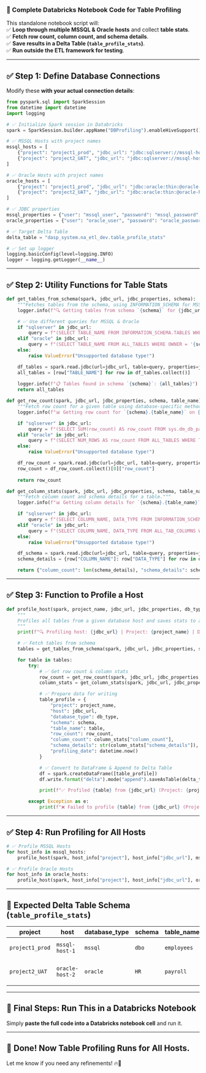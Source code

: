 ### **📌 Complete Databricks Notebook Code for Table Profiling**
This standalone notebook script will:  
✅ **Loop through multiple MSSQL & Oracle hosts** and collect **table stats**.  
✅ **Fetch row count, column count, and schema details**.  
✅ **Save results in a Delta Table (`table_profile_stats`)**.  
✅ **Run outside the ETL framework for testing**.  

---

## **✅ Step 1: Define Database Connections**
Modify these **with your actual connection details**:
```python
from pyspark.sql import SparkSession
from datetime import datetime
import logging

# ✅ Initialize Spark session in Databricks
spark = SparkSession.builder.appName("DBProfiling").enableHiveSupport().getOrCreate()

# ✅ MSSQL Hosts with project names
mssql_hosts = [
    {"project": "project1_prod", "jdbc_url": "jdbc:sqlserver://mssql-host-1:1433;databaseName=db1"},
    {"project": "project2_UAT", "jdbc_url": "jdbc:sqlserver://mssql-host-2:1433;databaseName=db2"},
]

# ✅ Oracle Hosts with project names
oracle_hosts = [
    {"project": "project1_prod", "jdbc_url": "jdbc:oracle:thin:@oracle-host-1:1521:orcl"},
    {"project": "project2_UAT", "jdbc_url": "jdbc:oracle:thin:@oracle-host-2:1521:orcl"},
]

# ✅ JDBC properties
mssql_properties = {"user": "mssql_user", "password": "mssql_password", "driver": "com.microsoft.sqlserver.jdbc.SQLServerDriver"}
oracle_properties = {"user": "oracle_user", "password": "oracle_password", "driver": "oracle.jdbc.OracleDriver"}

# ✅ Target Delta Table
delta_table = "dasp_system.na_etl_dev.table_profile_stats"

# ✅ Set up logger
logging.basicConfig(level=logging.INFO)
logger = logging.getLogger(__name__)
```

---

## **✅ Step 2: Utility Functions for Table Stats**
```python
def get_tables_from_schema(spark, jdbc_url, jdbc_properties, schema):
    """Fetches tables from the schema, using INFORMATION_SCHEMA for MSSQL and Oracle."""
    logger.info(f"🔍 Getting tables from schema `{schema}` for {jdbc_url}...")

    # ✅ Use different queries for MSSQL & Oracle
    if "sqlserver" in jdbc_url:
        query = f"(SELECT TABLE_NAME FROM INFORMATION_SCHEMA.TABLES WHERE TABLE_SCHEMA = '{schema}' AND TABLE_TYPE = 'BASE TABLE') AS table_list"
    elif "oracle" in jdbc_url:
        query = f"(SELECT TABLE_NAME FROM ALL_TABLES WHERE OWNER = '{schema}') AS table_list"
    else:
        raise ValueError("Unsupported database type!")

    df_tables = spark.read.jdbc(url=jdbc_url, table=query, properties=jdbc_properties)
    all_tables = [row["TABLE_NAME"] for row in df_tables.collect()]
    
    logger.info(f"📋 Tables found in schema `{schema}`: {all_tables}")
    return all_tables

def get_row_count(spark, jdbc_url, jdbc_properties, schema, table_name):
    """Fetch row count for a given table using database-specific methods."""
    logger.info(f"📊 Getting row count for `{schema}.{table_name}` on {jdbc_url}...")

    if "sqlserver" in jdbc_url:
        query = f"(SELECT SUM(row_count) AS row_count FROM sys.dm_db_partition_stats WHERE object_id = OBJECT_ID('{schema}.{table_name}') AND index_id IN (0,1)) AS row_stats"
    elif "oracle" in jdbc_url:
        query = f"(SELECT NUM_ROWS AS row_count FROM ALL_TABLES WHERE TABLE_NAME = '{table_name}' AND OWNER = '{schema}') AS row_stats"
    else:
        raise ValueError("Unsupported database type!")

    df_row_count = spark.read.jdbc(url=jdbc_url, table=query, properties=jdbc_properties)
    row_count = df_row_count.collect()[0]["row_count"]
    
    return row_count

def get_column_stats(spark, jdbc_url, jdbc_properties, schema, table_name):
    """Fetch column count and schema details for a table."""
    logger.info(f"📊 Getting column details for `{schema}.{table_name}`...")

    if "sqlserver" in jdbc_url:
        query = f"(SELECT COLUMN_NAME, DATA_TYPE FROM INFORMATION_SCHEMA.COLUMNS WHERE TABLE_NAME = '{table_name}' AND TABLE_SCHEMA = '{schema}') AS schema_info"
    elif "oracle" in jdbc_url:
        query = f"(SELECT COLUMN_NAME, DATA_TYPE FROM ALL_TAB_COLUMNS WHERE TABLE_NAME = '{table_name}' AND OWNER = '{schema}') AS schema_info"
    else:
        raise ValueError("Unsupported database type!")

    df_schema = spark.read.jdbc(url=jdbc_url, table=query, properties=jdbc_properties)
    schema_details = {row["COLUMN_NAME"]: row["DATA_TYPE"] for row in df_schema.collect()}

    return {"column_count": len(schema_details), "schema_details": schema_details}
```

---

## **✅ Step 3: Function to Profile a Host**
```python
def profile_host(spark, project_name, jdbc_url, jdbc_properties, db_type, schema):
    """
    Profiles all tables from a given database host and saves stats to a Delta Table.
    """
    print(f"🔍 Profiling host: {jdbc_url} | Project: {project_name} | DB Type: {db_type}")

    # ✅ Fetch tables from schema
    tables = get_tables_from_schema(spark, jdbc_url, jdbc_properties, schema)

    for table in tables:
        try:
            # ✅ Get row count & column stats
            row_count = get_row_count(spark, jdbc_url, jdbc_properties, schema, table)
            column_stats = get_column_stats(spark, jdbc_url, jdbc_properties, schema, table)

            # ✅ Prepare data for writing
            table_profile = {
                "project": project_name,
                "host": jdbc_url,
                "database_type": db_type,
                "schema": schema,
                "table_name": table,
                "row_count": row_count,
                "column_count": column_stats["column_count"],
                "schema_details": str(column_stats["schema_details"]),
                "profiling_date": datetime.now()
            }

            # ✅ Convert to DataFrame & Append to Delta Table
            df = spark.createDataFrame([table_profile])
            df.write.format("delta").mode("append").saveAsTable(delta_table)

            print(f"✅ Profiled {table} from {jdbc_url} (Project: {project_name}) and saved to Delta")

        except Exception as e:
            print(f"❌ Failed to profile {table} from {jdbc_url} (Project: {project_name}): {str(e)}")
```

---

## **✅ Step 4: Run Profiling for All Hosts**
```python
# ✅ Profile MSSQL Hosts
for host_info in mssql_hosts:
    profile_host(spark, host_info["project"], host_info["jdbc_url"], mssql_properties, "mssql", "dbo")

# ✅ Profile Oracle Hosts
for host_info in oracle_hosts:
    profile_host(spark, host_info["project"], host_info["jdbc_url"], oracle_properties, "oracle", "HR")
```

---

## **📌 Expected Delta Table Schema (`table_profile_stats`)**
| project | host | database_type | schema | table_name | row_count | column_count | schema_details | profiling_date |
|---------|------|--------------|--------|------------|-----------|--------------|----------------|----------------|
| `project1_prod` | `mssql-host-1` | `mssql` | `dbo` | `employees` | 100000 | 12 | `{"id": "INT", "name": "VARCHAR"}` | `2025-03-13 10:00:00` |
| `project2_UAT` | `oracle-host-2` | `oracle` | `HR` | `payroll` | 50000 | 8 | `{"emp_id": "INT", "salary": "DECIMAL"}` | `2025-03-13 10:05:00` |

---

## **🚀 Final Steps: Run This in a Databricks Notebook**
Simply **paste the full code into a Databricks notebook cell** and run it.

---

## **🚀 Done! Now Table Profiling Runs for All Hosts.**
Let me know if you need any refinements! 🔥🚀
